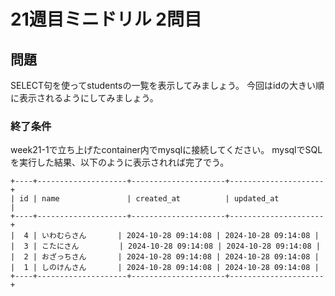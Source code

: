 # 21週目ミニドリル 2問目

## 問題

SELECT句を使ってstudentsの一覧を表示してみましょう。
今回はidの大きい順に表示されるようにしてみましょう。

### 終了条件
week21-1で立ち上げたcontainer内でmysqlに接続してください。
mysqlでSQLを実行した結果、以下のように表示されれば完了でう。

```
+----+--------------------+---------------------+---------------------+
| id | name               | created_at          | updated_at          |
+----+--------------------+---------------------+---------------------+
|  4 | いわむらさん       | 2024-10-28 09:14:08 | 2024-10-28 09:14:08 |
|  3 | こたにさん         | 2024-10-28 09:14:08 | 2024-10-28 09:14:08 |
|  2 | おざっちさん       | 2024-10-28 09:14:08 | 2024-10-28 09:14:08 |
|  1 | しのけんさん       | 2024-10-28 09:14:08 | 2024-10-28 09:14:08 |
+----+--------------------+---------------------+---------------------+
```
